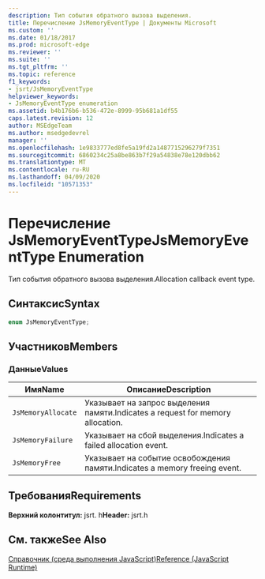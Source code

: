 ```yaml
---
description: Тип события обратного вызова выделения.
title: Перечисление JsMemoryEventType | Документы Microsoft
ms.custom: ''
ms.date: 01/18/2017
ms.prod: microsoft-edge
ms.reviewer: ''
ms.suite: ''
ms.tgt_pltfrm: ''
ms.topic: reference
f1_keywords:
- jsrt/JsMemoryEventType
helpviewer_keywords:
- JsMemoryEventType enumeration
ms.assetid: b4b176b6-b536-472e-8999-95b681a1df55
caps.latest.revision: 12
author: MSEdgeTeam
ms.author: msedgedevrel
manager: ''
ms.openlocfilehash: 1e9833777ed8fe5a19fd2a1487715296279f7351
ms.sourcegitcommit: 6860234c25a8be863b7f29a54838e78e120dbb62
ms.translationtype: MT
ms.contentlocale: ru-RU
ms.lasthandoff: 04/09/2020
ms.locfileid: "10571353"
---
```

# <span data-ttu-id="f2a8c-103">Перечисление JsMemoryEventType</span><span class="sxs-lookup"><span data-stu-id="f2a8c-103">JsMemoryEventType Enumeration</span></span>
<span data-ttu-id="f2a8c-104">Тип события обратного вызова выделения.</span><span class="sxs-lookup"><span data-stu-id="f2a8c-104">Allocation callback event type.</span></span>  
  
## <span data-ttu-id="f2a8c-105">Синтаксис</span><span class="sxs-lookup"><span data-stu-id="f2a8c-105">Syntax</span></span>  
  
```cpp  
enum JsMemoryEventType;  
```  
  
## <span data-ttu-id="f2a8c-106">Участников</span><span class="sxs-lookup"><span data-stu-id="f2a8c-106">Members</span></span>  
  
### <span data-ttu-id="f2a8c-107">Данные</span><span class="sxs-lookup"><span data-stu-id="f2a8c-107">Values</span></span>  
  
|<span data-ttu-id="f2a8c-108">Имя</span><span class="sxs-lookup"><span data-stu-id="f2a8c-108">Name</span></span>|<span data-ttu-id="f2a8c-109">Описание</span><span class="sxs-lookup"><span data-stu-id="f2a8c-109">Description</span></span>|  
|----------|-----------------|  
|`JsMemoryAllocate`|<span data-ttu-id="f2a8c-110">Указывает на запрос выделения памяти.</span><span class="sxs-lookup"><span data-stu-id="f2a8c-110">Indicates a request for memory allocation.</span></span>|  
|`JsMemoryFailure`|<span data-ttu-id="f2a8c-111">Указывает на сбой выделения.</span><span class="sxs-lookup"><span data-stu-id="f2a8c-111">Indicates a failed allocation event.</span></span>|  
|`JsMemoryFree`|<span data-ttu-id="f2a8c-112">Указывает на событие освобождения памяти.</span><span class="sxs-lookup"><span data-stu-id="f2a8c-112">Indicates a memory freeing event.</span></span>|  
  
## <span data-ttu-id="f2a8c-113">Требования</span><span class="sxs-lookup"><span data-stu-id="f2a8c-113">Requirements</span></span>  
 <span data-ttu-id="f2a8c-114">**Верхний колонтитул:** jsrt. h</span><span class="sxs-lookup"><span data-stu-id="f2a8c-114">**Header:** jsrt.h</span></span>  
  
## <span data-ttu-id="f2a8c-115">См. также</span><span class="sxs-lookup"><span data-stu-id="f2a8c-115">See Also</span></span>  
 [<span data-ttu-id="f2a8c-116">Справочник (среда выполнения JavaScript)</span><span class="sxs-lookup"><span data-stu-id="f2a8c-116">Reference (JavaScript Runtime)</span></span>](../chakra-hosting/reference-javascript-runtime.md)